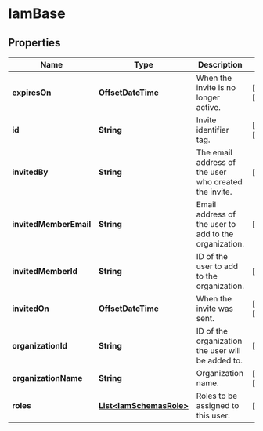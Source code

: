 

# IamBase


## Properties

| Name | Type | Description | Notes |
|------------ | ------------- | ------------- | -------------|
|**expiresOn** | **OffsetDateTime** | When the invite is no longer active. |  [optional] [readonly] |
|**id** | **String** | Invite identifier tag. |  [optional] [readonly] |
|**invitedBy** | **String** | The email address of the user who created the invite. |  [optional] |
|**invitedMemberEmail** | **String** | Email address of the user to add to the organization. |  [optional] |
|**invitedMemberId** | **String** | ID of the user to add to the organization. |  [readonly] |
|**invitedOn** | **OffsetDateTime** | When the invite was sent. |  [optional] [readonly] |
|**organizationId** | **String** | ID of the organization the user will be added to. |  [readonly] |
|**organizationName** | **String** | Organization name. |  [optional] [readonly] |
|**roles** | [**List&lt;IamSchemasRole&gt;**](IamSchemasRole.md) | Roles to be assigned to this user. |  [optional] |



